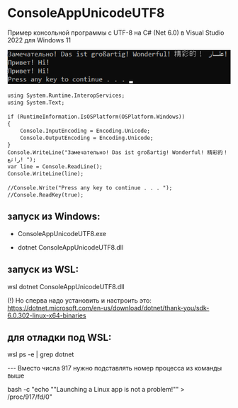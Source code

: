 # ConsoleAppUnicodeUTF8
Пример консольной программы с UTF-8 на C# (Net 6.0) в Visual Studio 2022 для Windows 11

![srcreenshot](screenshot.png)

```
using System.Runtime.InteropServices;
using System.Text;

if (RuntimeInformation.IsOSPlatform(OSPlatform.Windows))
{
    Console.InputEncoding = Encoding.Unicode;
    Console.OutputEncoding = Encoding.Unicode;
}
Console.WriteLine("Замечательно! Das ist großartig! Wonderful! 精彩的！ رائع! ");
var line = Console.ReadLine();
Console.WriteLine(line);

//Console.Write("Press any key to continue . . . ");
//Console.ReadKey(true);

```
## запуск из Windows:
* ConsoleAppUnicodeUTF8.exe

* dotnet ConsoleAppUnicodeUTF8.dll

## запуск из WSL:
wsl dotnet ConsoleAppUnicodeUTF8.dll

(!) Но сперва надо установить и настроить это: https://dotnet.microsoft.com/en-us/download/dotnet/thank-you/sdk-6.0.302-linux-x64-binaries

## для отладки под WSL:

wsl ps -e  | grep dotnet

  --- Вместо числа 917 нужно подставлять номер процесса из команды выше

bash -c "echo ""Launching a Linux app is not a problem!"" > /proc/917/fd/0"

